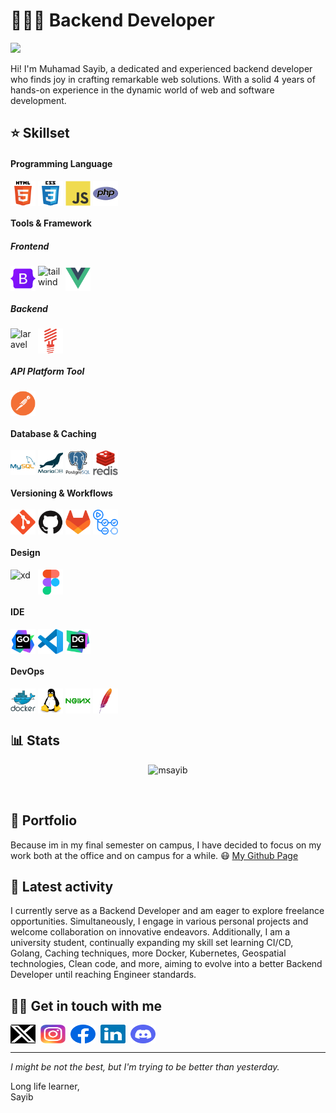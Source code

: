 
# 👨🏻‍💻 Backend Developer
![](https://komarev.com/ghpvc/?username=msayib)

Hi! I'm Muhamad Sayib, a dedicated and experienced backend developer who finds joy in crafting remarkable web solutions. With a solid 4 years of hands-on experience in the dynamic world of web and software development.

## ⭐️ Skillset

#### Programming Language

<div style="display: flex; flex-direction: row;">
    <img src="https://raw.githubusercontent.com/devicons/devicon/master/icons/html5/html5-original-wordmark.svg" alt="html5" width="40" height="40"/>&nbsp; 
    <img src="https://raw.githubusercontent.com/devicons/devicon/master/icons/css3/css3-original-wordmark.svg" alt="css3" width="40" height="40"/>&nbsp; 
    <img src="https://raw.githubusercontent.com/devicons/devicon/master/icons/javascript/javascript-original.svg" alt="javascript" width="40" height="40"/>&nbsp; 
    <img src="https://raw.githubusercontent.com/devicons/devicon/master/icons/php/php-original.svg" alt="php" width="40" height="40"/>&nbsp;
</div>

#### Tools & Framework
##### Frontend
<div style="display: flex; flex-direction: row;">
    <img src="https://raw.githubusercontent.com/devicons/devicon/master/icons/bootstrap/bootstrap-original.svg" alt="bootstrap" width="40" height="40"/>&nbsp; 
    <img src="https://www.vectorlogo.zone/logos/tailwindcss/tailwindcss-icon.svg" alt="tailwind" width="40" height="40"/>&nbsp; 
    <img src="https://raw.githubusercontent.com/devicons/devicon/master/icons/vuejs/vuejs-original.svg" alt="react" width="40" height="40"/>&nbsp; 
    <!-- <img src="https://raw.githubusercontent.com/devicons/devicon/master/icons/react/react-original-wordmark.svg" alt="react" width="40" height="40"/>&nbsp;  -->
    <!-- <img src="https://upload.wikimedia.org/wikipedia/commons/thumb/1/1b/Svelte_Logo.svg/199px-Svelte_Logo.svg.png" alt="react" width="40" height="40"/>&nbsp;  -->
    <!-- <img src="https://raw.githubusercontent.com/devicons/devicon/master/icons/wordpress/wordpress-plain.svg" alt="react" width="40" height="40"/>&nbsp;  -->
    <!-- <img src="https://raw.githubusercontent.com/devicons/devicon/master/icons/threejs/threejs-original.svg" alt="react" width="40" height="40"/>&nbsp;  -->
</div>

##### Backend
<div style="display: flex; flex-direction: row;">
    <img src="https://upload.wikimedia.org/wikipedia/commons/thumb/9/9a/Laravel.svg/1969px-Laravel.svg.png" alt="laravel" width="40" height="40"/>&nbsp; 
    <img src="https://raw.githubusercontent.com/devicons/devicon/master/icons/lumen/lumen-original.svg" alt="nodejs" width="40" height="40"/>&nbsp; 
    <!-- <img src="https://raw.githubusercontent.com/devicons/devicon/master/icons/express/express-original-wordmark.svg" alt="express" width="40" height="40"/>&nbsp; -->
    <!-- <img src="https://raw.githubusercontent.com/devicons/devicon/master/icons/go/go-original-wordmark.svg" alt="react" width="40" height="40"/>&nbsp; -->
</div>

##### API Platform Tool
<div style="display: flex; flex-direction: row;">
    <img src="https://raw.githubusercontent.com/devicons/devicon/master/icons/postman/postman-original.svg" alt="xd" width="40" height="40"/>&nbsp;
</div>

#### Database & Caching

<div style="display: flex; flex-direction: row;">
    <img src="https://raw.githubusercontent.com/devicons/devicon/master/icons/mysql/mysql-original-wordmark.svg" alt="mysql" width="40" height="40"/>&nbsp; 
    <img src="https://raw.githubusercontent.com/devicons/devicon/master/icons/mariadb/mariadb-original-wordmark.svg" alt="firebase" width="40" height="40"/>&nbsp; 
    <img src="https://raw.githubusercontent.com/devicons/devicon/master/icons/postgresql/postgresql-original-wordmark.svg" alt="postgresql" width="40" height="40"/>&nbsp; 
    <img src="https://raw.githubusercontent.com/devicons/devicon/master/icons/redis/redis-original-wordmark.svg" alt="firebase" width="40" height="40"/>&nbsp; 
    <!-- <img src="https://www.vectorlogo.zone/logos/firebase/firebase-icon.svg" alt="firebase" width="40" height="40"/>&nbsp;  -->
</div>

#### Versioning & Workflows

<div style="display: flex; flex-direction: row;">
    <img src="https://raw.githubusercontent.com/devicons/devicon/master/icons/git/git-original.svg" alt="git" width="40" height="40"/>&nbsp; 
    <img src="https://raw.githubusercontent.com/devicons/devicon/master/icons/github/github-original.svg" alt="github" width="40" height="40"/>&nbsp; 
    <img src="https://raw.githubusercontent.com/devicons/devicon/master/icons/gitlab/gitlab-original.svg" alt="gitlab" width="40" height="40"/>&nbsp; 
    <img src="https://raw.githubusercontent.com/devicons/devicon/master/icons/githubactions/githubactions-original.svg" alt="git" width="40" height="40"/>&nbsp; 
</div>

#### Design

<div style="display: flex; flex-direction: row;">
    <img src="https://cdn-images-1.medium.com/max/1200/1*A6kkoOVJVpXPWewg8axc5w.png" alt="xd" width="40" height="40"/>&nbsp;
    <img src="https://raw.githubusercontent.com/devicons/devicon/master/icons/figma/figma-original.svg" alt="figma" width="40" height="40"/>&nbsp;
    <!-- <img src="https://raw.githubusercontent.com/devicons/devicon/master/icons/blender/blender-original.svg" alt="xd" width="40" height="40"/>&nbsp; -->
</div>

#### IDE

<div style="display: flex; flex-direction: row;">
    <img src="https://raw.githubusercontent.com/devicons/devicon/master/icons/goland/goland-original.svg" alt="xd" width="40" height="40"/>&nbsp;
    <img src="https://raw.githubusercontent.com/devicons/devicon/master/icons/vscode/vscode-original.svg" alt="vscode" width="40" height="40"/>&nbsp;
    <img src="https://raw.githubusercontent.com/devicons/devicon/master/icons/datagrip/datagrip-original.svg" alt="datagrip" width="40" height="40"/>&nbsp;
    <!-- <img src="https://raw.githubusercontent.com/devicons/devicon/master/icons/phpstorm/phpstorm-original.svg" alt="xd" width="40" height="40"/>&nbsp; -->
</div>

#### DevOps

<div style="display: flex; flex-direction: row;">
    <img src="https://raw.githubusercontent.com/devicons/devicon/master/icons/docker/docker-original-wordmark.svg" alt="docker" width="40" height="40"/>&nbsp; 
    <img src="https://raw.githubusercontent.com/devicons/devicon/master/icons/linux/linux-original.svg" alt="linux" width="40" height="40"/>&nbsp; 
    <img src="https://raw.githubusercontent.com/devicons/devicon/master/icons/nginx/nginx-original.svg" alt="nginx" width="40" height="40"/>&nbsp; 
    <img src="https://raw.githubusercontent.com/devicons/devicon/master/icons/apache/apache-original.svg" alt="apache" width="40" height="40"/>&nbsp; 
    <!-- <img src="https://raw.githubusercontent.com/devicons/devicon/master/icons/kubernetes/kubernetes-original-wordmark.svg" alt="nginx" width="40" height="40"/>&nbsp;  -->
    <!-- <img src="https://raw.githubusercontent.com/devicons/devicon/master/icons/jenkins/jenkins-original.svg" alt="nginx" width="40" height="40"/>&nbsp;  -->
</div>

## 📊 Stats

<p align="center"> <img src="https://github-readme-stats-theta-beryl.vercel.app/api?username=msayib&show_icons=true&layout=compact&cache_seconds=21600" alt="msayib" /></p>&nbsp;

## 🚀  Portfolio

Because im in my final semester on campus, I have decided to focus on my work both at the office and on campus for a while. 😷
[My Github Page](https://msayib.github.io/)

## 📣 Latest activity

I currently serve as a Backend Developer and am eager to explore freelance opportunities. Simultaneously, I engage in various personal projects and welcome collaboration on innovative endeavors. Additionally, I am a university student, continually expanding my skill set learning CI/CD, Golang, Caching techniques, more Docker, Kubernetes, Geospatial technologies, Clean code, and more, aiming to evolve into a better Backend Developer until reaching Engineer standards.

## 👋🏻 Get in touch with me

<p align="left">
<a href="https://twitter.com/itsjustoji" target="blank"><img align="center" src="https://raw.githubusercontent.com/CLorant/readme-social-icons/main/large/filled/twitter-x.svg" alt="twitter-x" height="30" width="40" /></a>&nbsp;
<a href="https://instagram.com/ibb.ac" target="blank"><img align="center" src="https://raw.githubusercontent.com/CLorant/readme-social-icons/main/large/filled/instagram.svg" alt="instagram" height="30" width="40" /></a>&nbsp;
<a href="https://www.facebook.com/MSayibR" target="blank"><img align="center" src="https://raw.githubusercontent.com/CLorant/readme-social-icons/main/large/filled/facebook.svg" alt="facebook" height="30" width="40" /></a>&nbsp;
<a href="https://www.linkedin.com/in/msayib" target="blank"><img align="center" src="https://raw.githubusercontent.com/CLorant/readme-social-icons/main/large/filled/linkedin.svg" alt="linkedin" height="30" width="40" /></a>&nbsp;
<a href="https://discordapp.com/users/msayib" target="blank"><img align="center" src="https://raw.githubusercontent.com/CLorant/readme-social-icons/main/large/filled/discord.svg" alt="discord" height="30" width="40" /></a>&nbsp;
</p>

---
*I might be not the best, but I'm trying to be better than yesterday.*

Long life learner,<br>
Sayib
